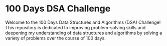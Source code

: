 
# 100 Days DSA Challenge

Welcome to the 100 Days Data Structures and Algorithms (DSA) Challenge! This repository is dedicated to improving problem-solving skills and deepening my understanding of data structures and algorithms by solving a variety of problems over the course of 100 days.
